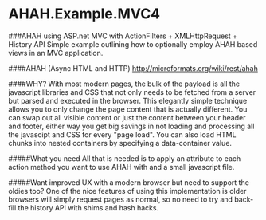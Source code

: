 AHAH.Example.MVC4
=================

###AHAH using ASP.net  MVC with ActionFilters + XMLHttpRequest + History API 
   Simple example outlining how to optionally employ AHAH based views in an MVC application. 


####AHAH (Async HTML and HTTP)
http://microformats.org/wiki/rest/ahah

####WHY?
   With most modern pages, the bulk of the payload is all the javascript libraries and CSS that not only needs to be fetched from a server but parsed and executed in the browser. This elegantly simple technique allows you to only change the page content that is actually different.  You can swap out all visible content or just the content between your header and footer, either way you get big savings in not loading and processing all the javascipt and CSS for every "page load".  You can also load HTML chunks into nested containers by specifying a data-container value.

#####What you need 
   All that is needed is to apply an attribute to each action method you want to use AHAH with and a small javascript file.  

#####Want improved UX with a modern browser but need to support the oldies too?
   One of the nice features of using this implementation is older browsers will simply request pages as normal, so no need to try and back-fill the history API with shims and hash hacks.


